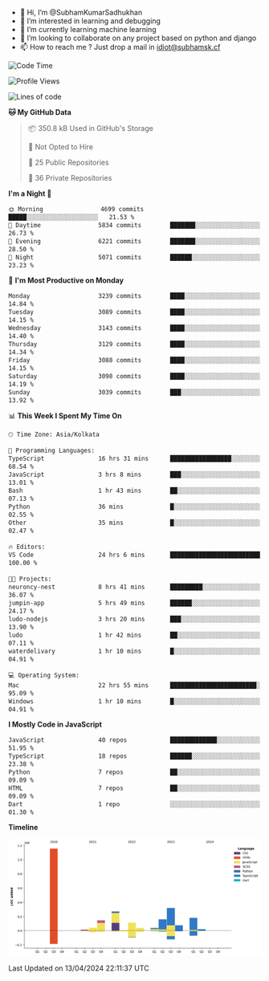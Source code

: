 - 👋 Hi, I’m @SubhamKumarSadhukhan
- 👀 I’m interested in learning and debugging
- 🌱 I’m currently learning machine learning
- 💞️ I’m looking to collaborate on any project based on python and django
- 📫 How to reach me ?
      Just drop a mail in idiot@subhamsk.cf

<!---
SubhamKumarSadhukhan/SubhamKumarSadhukhan is a ✨ special ✨ repository because its `README.md` (this file) appears on your GitHub profile.
You can click the Preview link to take a look at your changes.
--->


<!--START_SECTION:waka-->
![Code Time](http://img.shields.io/badge/Code%20Time-2%2C119%20hrs%2037%20mins-blue)

![Profile Views](http://img.shields.io/badge/Profile%20Views-0-blue)

![Lines of code](https://img.shields.io/badge/From%20Hello%20World%20I%27ve%20Written-2.6%20million%20lines%20of%20code-blue)

**🐱 My GitHub Data** 

> 📦 350.8 kB Used in GitHub's Storage 
 > 
> 🚫 Not Opted to Hire
 > 
> 📜 25 Public Repositories 
 > 
> 🔑 36 Private Repositories 
 > 
**I'm a Night 🦉** 

```text
🌞 Morning                4699 commits        █████░░░░░░░░░░░░░░░░░░░░   21.53 % 
🌆 Daytime                5834 commits        ███████░░░░░░░░░░░░░░░░░░   26.73 % 
🌃 Evening                6221 commits        ███████░░░░░░░░░░░░░░░░░░   28.50 % 
🌙 Night                  5071 commits        ██████░░░░░░░░░░░░░░░░░░░   23.23 % 
```
📅 **I'm Most Productive on Monday** 

```text
Monday                   3239 commits        ████░░░░░░░░░░░░░░░░░░░░░   14.84 % 
Tuesday                  3089 commits        ████░░░░░░░░░░░░░░░░░░░░░   14.15 % 
Wednesday                3143 commits        ████░░░░░░░░░░░░░░░░░░░░░   14.40 % 
Thursday                 3129 commits        ████░░░░░░░░░░░░░░░░░░░░░   14.34 % 
Friday                   3088 commits        ████░░░░░░░░░░░░░░░░░░░░░   14.15 % 
Saturday                 3098 commits        ████░░░░░░░░░░░░░░░░░░░░░   14.19 % 
Sunday                   3039 commits        ███░░░░░░░░░░░░░░░░░░░░░░   13.92 % 
```


📊 **This Week I Spent My Time On** 

```text
🕑︎ Time Zone: Asia/Kolkata

💬 Programming Languages: 
TypeScript               16 hrs 31 mins      █████████████████░░░░░░░░   68.54 % 
JavaScript               3 hrs 8 mins        ███░░░░░░░░░░░░░░░░░░░░░░   13.01 % 
Bash                     1 hr 43 mins        ██░░░░░░░░░░░░░░░░░░░░░░░   07.13 % 
Python                   36 mins             █░░░░░░░░░░░░░░░░░░░░░░░░   02.55 % 
Other                    35 mins             █░░░░░░░░░░░░░░░░░░░░░░░░   02.47 % 

🔥 Editors: 
VS Code                  24 hrs 6 mins       █████████████████████████   100.00 % 

🐱‍💻 Projects: 
neuroncy-nest            8 hrs 41 mins       █████████░░░░░░░░░░░░░░░░   36.07 % 
jumpin-app               5 hrs 49 mins       ██████░░░░░░░░░░░░░░░░░░░   24.17 % 
ludo-nodejs              3 hrs 20 mins       ███░░░░░░░░░░░░░░░░░░░░░░   13.90 % 
ludo                     1 hr 42 mins        ██░░░░░░░░░░░░░░░░░░░░░░░   07.11 % 
waterdelivary            1 hr 10 mins        █░░░░░░░░░░░░░░░░░░░░░░░░   04.91 % 

💻 Operating System: 
Mac                      22 hrs 55 mins      ████████████████████████░   95.09 % 
Windows                  1 hr 10 mins        █░░░░░░░░░░░░░░░░░░░░░░░░   04.91 % 
```

**I Mostly Code in JavaScript** 

```text
JavaScript               40 repos            █████████████░░░░░░░░░░░░   51.95 % 
TypeScript               18 repos            ██████░░░░░░░░░░░░░░░░░░░   23.38 % 
Python                   7 repos             ██░░░░░░░░░░░░░░░░░░░░░░░   09.09 % 
HTML                     7 repos             ██░░░░░░░░░░░░░░░░░░░░░░░   09.09 % 
Dart                     1 repo              ░░░░░░░░░░░░░░░░░░░░░░░░░   01.30 % 
```



**Timeline**

![Lines of Code chart](https://raw.githubusercontent.com/SubhamKumarSadhukhan/SubhamKumarSadhukhan/main/assets/bar_graph.png)


 Last Updated on 13/04/2024 22:11:37 UTC
<!--END_SECTION:waka-->
